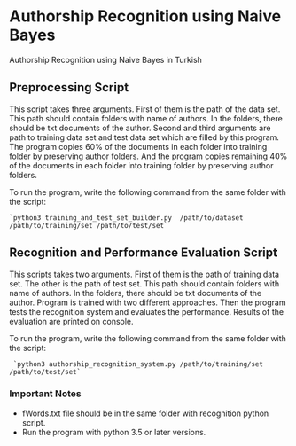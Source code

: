 # Authorship Recognition using Naive Bayes
Authorship Recognition using Naive Bayes in Turkish

## Preprocessing Script
This script takes three arguments. First of them is the path of the data set. This path should contain folders with name of authors. In the folders, there should be txt documents of the author. Second and third arguments are path to training data set and test data set which are filled by this program. The program copies 60% of the documents in each folder into training folder by preserving author folders. And the program copies remaining 40% of the documents in each folder into training folder by preserving author folders.   
    
To run the program, write the following command from the same folder with the script:   
    
    `python3 training_and_test_set_builder.py  /path/to/dataset /path/to/training/set /path/to/test/set`    
     
## Recognition and Performance Evaluation Script
This scripts takes two arguments. First of them is the path of training data set. The other is the path of test set. This path should contain folders with name of authors. In the folders, there should be txt documents of the author. Program is trained with two different approaches. Then the program tests the recognition system and evaluates the performance. Results of the evaluation are printed on console.     
      
To run the program, write the following command from the same folder with the script:       
       
     `python3 authorship_recognition_system.py /path/to/training/set /path/to/test/set`     
   
### Important Notes
* fWords.txt file should be in the same folder with recognition python script.
* Run the program with python 3.5 or later versions.

